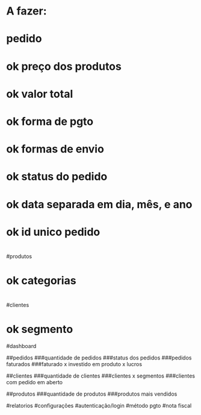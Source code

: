 #
#
# A fazer:
#
#
# pedido
#	ok preço dos produtos
#	ok valor total
#	ok forma de pgto
#	ok formas de envio
#	ok status do pedido
#	ok data separada em dia, mês, e ano
#	ok id unico pedido
#
#
#produtos
#	ok categorias
#
#
#clientes
#	ok segmento


#dashboard

##pedidos
###quantidade de pedidos
###status dos pedidos
###pedidos faturados
###faturado x investido em produto x lucros

##clientes
###quantidade de clientes
###clientes x segmentos
###clientes com pedido em aberto

##produtos
###quantidade de produtos
###produtos mais vendidos

#relatorios
#configurações
#autenticação/login
#método pgto
#nota fiscal